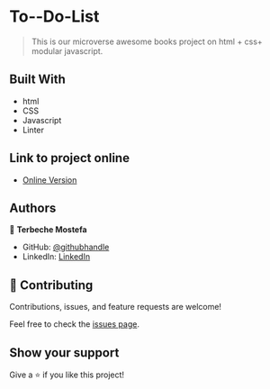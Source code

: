 # To--Do-List

> This is our microverse awesome books project on html + css+ modular javascript.

## Built With

- html
- CSS
- Javascript
- Linter

## Link to project online
- [Online Version](https://terbeche.github.io/Awesome-Books/)


## Authors

👤 **Terbeche Mostefa**

- GitHub: [@githubhandle](https://github.com/Terbeche)
- LinkedIn: [LinkedIn](https://www.linkedin.com/in/mustapha-terbeche/)


## 🤝 Contributing

Contributions, issues, and feature requests are welcome!

Feel free to check the [issues page]().

## Show your support

Give a ⭐️ if you like this project!
